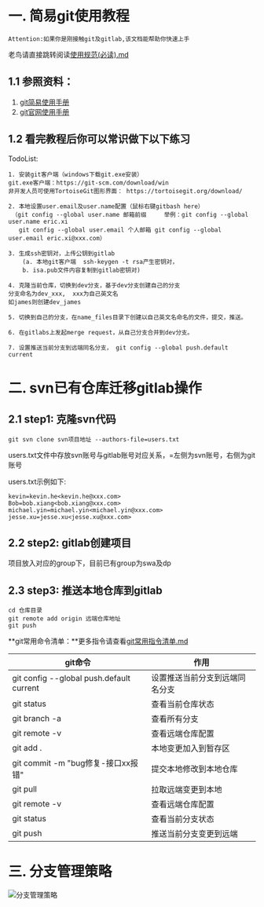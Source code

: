 # 一. 简易git使用教程
```
Attention:如果你是刚接触git及gitlab,该文档能帮助你快速上手
```
老鸟请直接跳转阅读[使用规范(必读).md](使用规范(必读).md)
## 1.1 参照资料：
1. [git简易使用手册](https://www.bootcss.com/p/git-guide/)
2. [git官网使用手册](https://git-scm.com/book/zh/v2)
    
## 1.2 看完教程后你可以常识做下以下练习
TodoList:

    1. 安装git客户端（windows下载git.exe安装）
    git.exe客户端：https://git-scm.com/download/win
    非开发人员可使用TortoiseGit图形界面： https://tortoisegit.org/download/
    
    2. 本地设置user.email及user.name配置（鼠标右键gitbash here）
     （git config --global user.name 邮箱前缀     举例：git config --global user.name eric.xi
       git config --global user.email 个人邮箱 git config --global user.email eric.xi@xxx.com）
    
    3. 生成ssh密钥对，上传公钥到gitlab 
        (a. 本地git客户端  ssh-keygen -t rsa产生密钥对， 
        b. isa.pub文件内容复制到gitlab密钥对)
        
    4. 克隆当前仓库，切换到dev分支，基于dev分支创建自己的分支
    分支命名为dev_xxx,  xxx为自己英文名
    如james则创建dev_james
    
    5. 切换到自己的分支，在name_files目录下创建以自己英文名命名的文件，提交，推送。
    
    6. 在gitlabs上发起merge request，从自己分支合并到dev分支。
    
    7. 设置推送当前分支到远端同名分支， git config --global push.default current

# 二. svn已有仓库迁移gitlab操作
## 2.1 step1: 克隆svn代码

```git svn clone svn项目地址 --authors-file=users.txt```

users.txt文件中存放svn账号与gitlab账号对应关系，=左侧为svn账号，右侧为git账号

users.txt示例如下:

```
kevin=kevin.he<kevin.he@xxx.com>
Bob=bob.xiang<bob.xiang@xxx.com>
michael.yin=michael.yin<michael.yin@xxx.com>
jesse.xu=jesse.xu<jesse.xu@xxx.com>
```

## 2.2 step2: gitlab创建项目
项目放入对应的group下，目前已有group为swa及dp

## 2.3 step3: 推送本地仓库到gitlab
```
cd 仓库目录
git remote add origin 远端仓库地址
git push
```

**git常用命令清单：**更多指令请查看[git常用指令清单.md](git常用指令清单.md)

| git命令 | 作用 |
| ------ | ------ |
| git config --global push.default current | 设置推送当前分支到远端同名分支 |
| git status | 查看当前仓库状态 |
| git branch -a | 查看所有分支 |
| git remote -v | 查看远端仓库配置 |
| git add . | 本地变更加入到暂存区 |
| git commit -m "bug修复-接口xx报错" | 提交本地修改到本地仓库 |
| git pull | 拉取远端变更到本地 |
| git remote -v | 查看远端仓库配置 |
| git status | 查看当前分支状态 |
| git push | 推送当前分支变更到远端 |



# 三. 分支管理策略
![分支管理策略](./git-model.png)